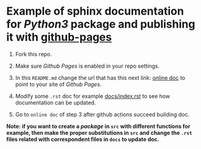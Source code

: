 # Example of sphinx documentation for *Python3* package and publishing it with [github-pages](https://pages.github.com/)

1. Fork this repo.

2. Make sure *Github Pages* is enabled in your repo settings.

3. In this `README.md` change the url that has this next link: [online doc](https://palmoreck.github.io/example-python-package-and-sphinx-doc/) to point to your site of *Github Pages*.

4. Modify some `.rst` doc for example [docs/index.rst](docs/index.rst) to see how documentation can be updated.

5. Go to `online doc` of step 3 after github actions succeed building doc.

**Note: if you want to create a *package* in `src` with different functions for example, then make the proper substitutions in `src` and change the `.rst` files related with correspondent files in `docs` to update doc.**

